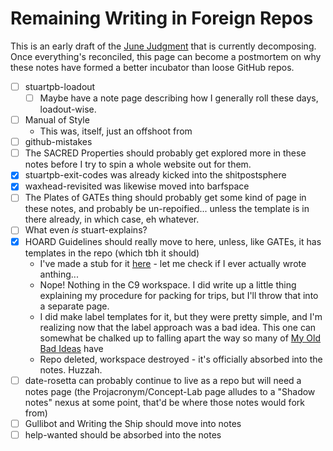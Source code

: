 # Remaining Writing in Foreign Repos

This is an early draft of the [June Judgment](b7b835c5-d843-4888-ae53-bd8aef36d5cd.md) that is currently decomposing. Once everything's reconciled, this page can become a postmortem on why these notes have formed a better incubator than loose GitHub repos.

- [ ] stuartpb-loadout
  - [ ] Maybe have a note page describing how I generally roll these days, loadout-wise.
- [ ] Manual of Style
  - This was, itself, just an offshoot from
- [ ] github-mistakes
- [ ] The SACRED Properties should probably get explored more in these notes before I try to spin a whole website out for them.
- [x] stuartpb-exit-codes was already kicked into the shitpostsphere
- [x] waxhead-revisited was likewise moved into barfspace
- [ ] The Plates of GATEs thing should probably get some kind of page in these notes, and probably be un-repoified... unless the template is in there already, in which case, eh whatever.
- [ ] What even *is* stuart-explains?
- [x] HOARD Guidelines should really move to here, unless, like GATEs, it has templates in the repo (which tbh it should)
  - I've made a stub for it [here][HOARD] - let me check if I ever actually wrote anthing...
  - Nope! Nothing in the C9 workspace. I did write up a little thing explaining my procedure for packing for trips, but I'll throw that into a separate page.
  - I did make label templates for it, but they were pretty simple, and I'm realizing now that the label approach was a bad idea. This one can somewhat be chalked up to falling apart the way so many of [My Old Bad Ideas][] have
  - Repo deleted, workspace destroyed - it's officially absorbed into the notes. Huzzah.
- [ ] date-rosetta can probably continue to live as a repo but will need a notes page (the Projacronym/Concept-Lab page alludes to a "Shadow notes" nexus at some point, that'd be where those notes would fork from)
- [ ] Gullibot and Writing the Ship should move into notes
- [ ] help-wanted should be absorbed into the notes

[HOARD]: ab4e905a-db98-4ca2-a52d-93eaf8dc8ca4.md
[My Old Bad Ideas]: f3f3d6ba-6342-415a-9f3b-ab4f1d75a692.md
[Concept Lab]: 9a2890e2-a0fa-4484-9c1e-3c7c7ec4f28a.md
